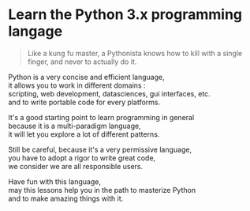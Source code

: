 # Learn the Python 3.x programming langage

> Like a kung fu master, a Pythonista knows how to kill with a single finger, and never to actually do it.

Python is a very concise and efficient language,  
it allows you to work in different domains :  
scripting, web development, datasciences, gui interfaces, etc.  
and to write portable code for every platforms.  

It's a good starting point to learn programming in general  
because it is a multi-paradigm language,  
it will let you explore a lot of different patterns.  

Still be careful, because it's a very permissive language,  
you have to adopt a rigor to write great code,  
we consider we are all responsible users.  

Have fun with this language,  
may this lessons help you in the path to masterize Python  
and to make amazing things with it.  
